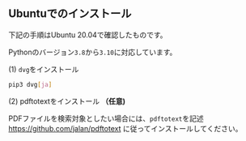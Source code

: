## Ubuntuでのインストール

下記の手順はUbuntu 20.04で確認したものです。

Pythonのバージョン`3.8`から`3.10`に対応しています。

(1) `dvg`をインストール

```sh
pip3 dvg[ja]
```

(2) pdftotextをインストール **（任意)**

PDFファイルを検索対象としたい場合には、`pdftotext`を記述 https://github.com/jalan/pdftotext に従ってインストールしてください。
